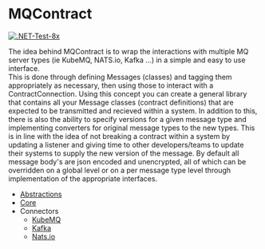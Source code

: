 # MQContract
[![.NET-Test-8x](https://github.com/roger-castaldo/MQContract/actions/workflows/unittests8x.yml/badge.svg)](https://github.com/roger-castaldo/MQContract/actions/workflows/unittests8x.yml)

The idea behind MQContract is to wrap the interactions with multiple MQ server types (ie KubeMQ, NATS.io, Kafka ...) in a simple and easy to use interface.  
This is done through defining Messages (classes) and tagging them appropriately as necessary, then using those to interact with a ContractConnection.  Using this concept 
you can create a general library that contains all your Message classes (contract definitions) that are expected to be transmitted and recieved within a system.
In addition to this, there is also the ability to specify versions for a given message type and implementing converters for original message types to the new 
types.  This is in line with the idea of not breaking a contract within a system by updating a listener and giving time to other developers/teams to update 
their systems to supply the new version of the message.  By default all message body's are json encoded and unencrypted, all of which can be overridden on a 
global level or on a per message type level through implementation of the appropriate interfaces.

* [Abstractions](/Abstractions/Readme.md)
* [Core](/Core/Readme.md)
* Connectors
	* [KubeMQ](/Connectors/KubeMQ/Readme.md)
	* [Kafka](/Connectors/Kafka/Readme.md)
	* [Nats.io](/Connectors/NATS/Readme.md)